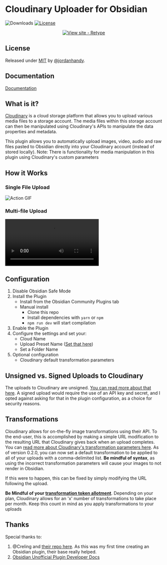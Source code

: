 # Cloudinary Uploader for Obsidian

![Downloads](https://img.shields.io/github/downloads/jordanhandy/obsidian-cloudinary-uploader/manifest.json.svg)
[![License](https://img.shields.io/badge/License-MIT-blue)](#license)

<div align="center">



[![View site - Retype](https://img.shields.io/badge/View_site-GH_Pages-2ea44f?style=for-the-badge)](https://jordanhandy.github.io/obsidian-cloudinary-uploader/)

</div>



## License

Released under [MIT](/LICENSE) by [@jordanhandy](https://github.com/jordanhandy).

## Documentation
[Documentation](https://jordanhandy.github.io/obsidian-cloudinary-uploader/)
## What is it?
[Cloudinary](https://cloudinary.com/) is a cloud storage platform that allows you to upload various media files to a storage account.  The media files within this storage account can then be manipulated using Cloudinary's APIs to manipulate the data properties and metadata.

This plugin allows you to automatically upload images, video, audio and raw files pasted to Obsidian directly into your Cloudinary account (instead of stored locally).  Note:  There is functionality for media manipulation in this plugin using Cloudinary's custom parameters

## How it Works
### Single File Upload
![Action GIF](https://res.cloudinary.com/dakfccuv5/image/upload/v1636859613/Nov-13-2021_22-11-40_bpei0d.gif)
### Multi-file Upload
![Multi File](https://res.cloudinary.com/dakfccuv5/video/upload/v1718021709/mass-note-upload_qnx5ar.mp4)
## Configuration
1. Disable Obsidian Safe Mode
2. Install the Plugin
    - Install from the Obsidian Community Plugins tab
    - Manual install
        - Clone this repo
        - Install dependencies with `yarn` or `npm`
        - `npm run dev` will start compilation
3. Enable the Plugin
4. Configure the settings and set your:
    - Cloud Name
    - Upload Preset Name ([Set that here](https://cloudinary.com/documentation/upload_presets))
    - Set a Folder Name
5. Optional configuration
    - Cloudinary default transformation parameters

## Unsigned vs. Signed Uploads to Cloudinary
The uploads to Cloudinary are unsigned.  [You can read more about that here](https://cloudinary.com/documentation/upload_images#unsigned_upload).  A signed upload would require the use of an API key and secret, and I opted against asking for that in the plugin configuration, as a choice for security reasons.

## Transformations
Cloudinary allows for on-the-fly image transformations using their API.  To the end-user, this is accomplished by making a simple URL modification to the resulting URL that Cloudinary gives back when an upload completes.  You can [read more about Cloudinary's transformation parameters here](https://cloudinary.com/documentation/transformation_reference).
As of version 0.2.0, you can now set a default transformation to be applied to all of your uploads with a comma-delimited list.  **Be mindful of syntax**, as using the incorrect transformation parameters will cause your images to not render in Obsidian.  

If this were to happen, this can be fixed by simply modifying the URL following the upload. 

**Be Mindful of your [transformation token allotment](https://cloudinary.com/blog/understanding_cloudinary_s_transformation_quotas)**.  Depending on your plan, Cloudinary allows for an 'x' number of transformations to take place per month.  Keep this count in mind as you apply transformations to your uploads
## Thanks
Special thanks to:
1. @Creling and [their repo here](https://github.com/Creling/obsidian-image-uploader).  As this was my first time creating an Obsidian plugin, their base really helped.  
2. [Obsidian Unofficial Plugin Developer Docs](https://marcus.se.net/obsidian-plugin-docs/)